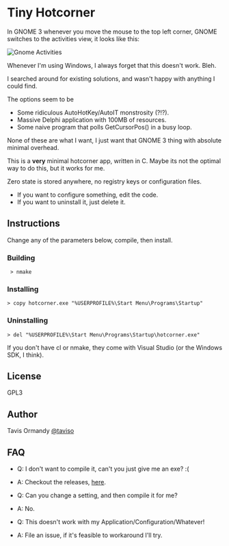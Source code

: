 # Tiny Hotcorner

In GNOME 3 whenever you move the mouse to the top left corner, GNOME
switches to the activities view, it looks like this:

 ![Gnome Activities](https://www.gnome.org/wp-content/uploads/2016/03/window-selection-3.20-420x236.png)

Whenever I'm using Windows, I always forget that this doesn't work. Bleh.

I searched around for existing solutions, and wasn't happy with anything I could find.

The options seem to be

 * Some ridiculous AutoHotKey/AutoIT monstrosity (?!?).
 * Massive Delphi application with 100MB of resources.
 * Some naive program that polls GetCursorPos() in a busy loop.

None of these are what I want, I just want that GNOME 3 thing with absolute
minimal overhead.

This is a **very** minimal hotcorner app, written in C. Maybe its not the
optimal way to do this, but it works for me.

Zero state is stored anywhere, no registry keys or configuration files.

- If you want to configure something, edit the code.
- If you want to uninstall it, just delete it.

## Instructions

Change any of the parameters below, compile, then install.

### Building

` > nmake`

### Installing

`> copy hotcorner.exe "%USERPROFILE%\Start Menu\Programs\Startup"`

### Uninstalling

 `> del "%USERPROFILE%\Start Menu\Programs\Startup\hotcorner.exe"`


If you don't have cl or nmake, they come with Visual Studio (or the Windows SDK, I think).

## License

GPL3

## Author

Tavis Ormandy [@taviso](https://github.com/taviso/)

## FAQ

* Q: I don't want to compile it, can't you just give me an exe? :(
* A: Checkout the releases, [here](https://github.com/taviso/hotcorner/releases).

* Q: Can you change a setting, and then compile it for me?
* A: No.

* Q: This doesn't work with my Application/Configuration/Whatever!
* A: File an issue, if it's feasible to workaround I'll try.
